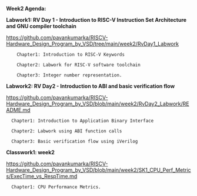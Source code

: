 **Week2 Agenda:**

**Labwork1: RV Day 1 - Introduction to RISC-V Instruction Set Architecture and GNU compiler toolchain**

https://github.com/pavankumarka/RISCV-Hardware_Design_Program_by_VSD/tree/main/week2/RvDay1_Labwork

        Chapter1: Introduction to RISC-V Keywords

        Chapter2: Labwork for RISC-V software toolchain

        Chapter3: Integer number representation.

**Labwork2: RV Day2 - Introduction to ABI and basic verification flow**

https://github.com/pavankumarka/RISCV-Hardware_Design_Program_by_VSD/blob/main/week2/RvDay2_Labwork/README.md

      Chapter1: Introduction to Application Binary Interface

      Chapter2: Labwork using ABI function calls

      Chapter3: Basic verification flow using iVerilog


**Classwork1: week2**

https://github.com/pavankumarka/RISCV-Hardware_Design_Program_by_VSD/blob/main/week2/SK1_CPU_Perf_Metrics/ExecTime_vs_RespTime.md

      Chapter1: CPU Performance Metrics.



